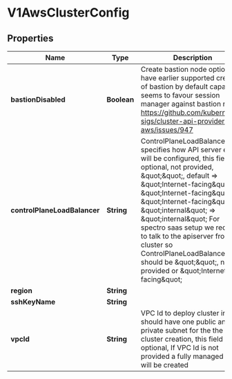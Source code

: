 # V1AwsClusterConfig

## Properties
Name | Type | Description | Notes
------------ | ------------- | ------------- | -------------
**bastionDisabled** | **Boolean** | Create bastion node option we have earlier supported creation of bastion by default capa seems to favour session manager against bastion node https://github.com/kubernetes-sigs/cluster-api-provider-aws/issues/947 |  [optional]
**controlPlaneLoadBalancer** | **String** | ControlPlaneLoadBalancer specifies how API server elb will be configured, this field is optional, not provided, \&quot;\&quot;, default &#x3D;&gt; \&quot;Internet-facing\&quot; \&quot;Internet-facing\&quot; &#x3D;&gt; \&quot;Internet-facing\&quot; \&quot;internal\&quot; &#x3D;&gt; \&quot;internal\&quot; For spectro saas setup we require to talk to the apiserver from our cluster so ControlPlaneLoadBalancer should be \&quot;\&quot;, not provided or \&quot;Internet-facing\&quot; |  [optional]
**region** | **String** |  | 
**sshKeyName** | **String** |  |  [optional]
**vpcId** | **String** | VPC Id to deploy cluster into should have one public and one private subnet for the the cluster creation, this field is optional, If VPC Id is not provided a fully managed VPC will be created |  [optional]
